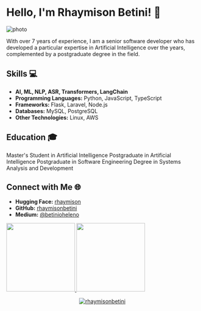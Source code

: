 # Hello, I'm Rhaymison Betini! 👋
![photo](https://github.com/rhaymisonbetini/huggphotos/blob/main/giphy.gif?raw=true)

With over 7 years of experience, I am a senior software developer who has developed a particular expertise in Artificial Intelligence over the years, complemented by a postgraduate degree in the field.

## Skills 💻
- **AI, ML, NLP, ASR, Transformers, LangChain**
- **Programming Languages:** Python, JavaScript, TypeScript
- **Frameworks:** Flask, Laravel, Node.js
- **Databases:** MySQL, PostgreSQL
- **Other Technologies:** Linux, AWS

## Education 🎓
Master's Student in Artificial Intelligence
Postgraduate in Artificial Intelligence
Postgraduate in Software Engineering
Degree in Systems Analysis and Development

## Connect with Me 🌐
- **Hugging Face:** [rhaymison](https://huggingface.co/rhaymison)
- **GitHub:** [rhaymisonbetini](https://github.com/rhaymisonbetini)
- **Medium:** [@betinioheleno](https://medium.com/@betinioheleno)

<div>
  <a href="https://github.com/lisaterumi">
  <img height="180em" src="https://github-readme-stats.vercel.app/api?username=rhaymisonbetini&show_icons=true&theme=dark&include_all_commits=true&count_private=true"/>
  <img height="180em" src="https://github-readme-stats.vercel.app/api/top-langs/?rhaymisonbetini=lisaterumi&layout=compact&langs_count=7&theme=dark"/>
 <br />
<p align="center"> <a href="https://github.com/rhaymisonbetini"><img src="https://github-profile-trophy.vercel.app/?username=rhaymisonbetini&margin-w=5&theme=radical" alt="rhaymisonbetini" /></a>
</div>

